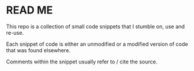 # READ ME

This repo is a collection of small code snippets that I stumble on, use and re-use.

Each snippet of code is either an unmodified or a modified version of code that was found elsewhere.

Comments within the snippet usually refer to / cite the source.
